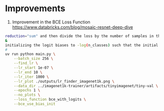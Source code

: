 # Improvements

1. Improvement in the BCE Loss Function
https://www.databricks.com/blog/mosaic-resnet-deep-dive
```bash
reduction="sum" and then divide the loss by the number of samples in the batch.
&
initializing the logit biases to -log(n_classes) such that the initial outputs are roughly equal to 1/n_classes
#
uv run python main.py \
    --batch_size 256 \
    --find_lr \
    --lr_start 1e-07 \
    --lr_end 10 \
    --lr_iter 1000 \
    --lr_plot ./outputs/lr_finder_imagenet1k.png \
    --data_dir ../imagenet1k-trainer/artifacts/tinyimagenet/tiny-val \
    --epochs 1 \
    --no_plots \
    --loss_function bce_with_logits \
    --bce_use_bias_init
```
